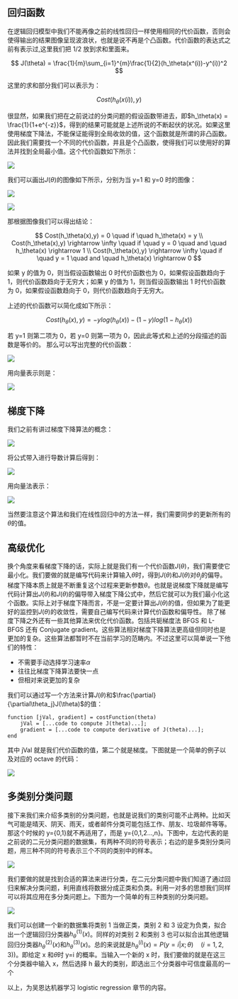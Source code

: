 ## 回归函数

在逻辑回归模型中我们不能再像之前的线性回归一样使用相同的代价函数，否则会使得输出的结果图像呈现波浪状，也就是说不再是个凸函数。代价函数的表达式之前有表示过,这里我们把 1/2 放到求和里面来。

$$
J(\theta) = \frac{1}{m}\sum_{i=1}^{m}\frac{1}{2}(h_\theta(x^(i))-y^(i))^2
$$

这里的求和部分我们可以表示为：

$$
Cost(h_\theta(x(i)),y)
$$

很显然，如果我们把在之前说过的分类问题的假设函数带进去，即$h_\theta(x) = \frac{1}{1+e^{-z}}$，得到的结果可能就是上述所说的不断起伏的状况。如果这里使用梯度下降法，不能保证能得到全局收敛的值，这个函数就是所谓的非凸函数。因此我们需要找一个不同的代价函数，并且是个凸函数，使得我们可以使用好的算法并找到全局最小值。这个代价函数如下所示：

![  ][1]

我们可以画出$J(\theta)$的图像如下所示，分别为当 y=1 和 y=0 时的图像：

![][2]

![][3]

那根据图像我们可以得出结论：

$$
Cost(h_\theta(x),y) = 0 \quad if \quad  h_\theta(x) = y \\ Cost(h_\theta(x),y) \rightarrow \infty \quad if \quad  y = 0 \quad and \quad h_\theta(x) \rightarrow 1 \\ Cost(h_\theta(x),y) \rightarrow \infty \quad if \quad  y = 1 \quad and \quad h_\theta(x) \rightarrow 0
$$

如果 y 的值为 0，则当假设函数输出 0 时代价函数也为 0，如果假设函数趋向于 1，则代价函数趋向于无穷大；如果 y 的值为 1，则当假设函数输出 1 时代价函数为 0，如果假设函数趋向于 0，则代价函数趋向于无穷大。

上述的代价函数可以简化成如下所示：

$$
Cost(h_\theta(x),y) = -ylog(h_\theta(x)) - (1-y)log(1-h_\theta(x))
$$

若 y=1 则第二项为 0，若 y=0 则第一项为 0，因此此等式和上述的分段描述的函数是等价的。
那么可以写出完整的代价函数：

![][4]

用向量表示则是：

![][5]

## 梯度下降

我们之前有讲过梯度下降算法的概念：

![][6]

将公式带入进行导数计算后得到：

![][7]

用向量法表示：

![][8]

当然要注意这个算法和我们在线性回归中的方法一样，我们需要同步的更新所有的$\theta$的值。

## 高级优化

换个角度来看梯度下降的话，实际上就是我们有一个代价函数$J(\theta)$，我们需要使它最小化。我们要做的就是编写代码来计算输入$\theta$时，得到$J(\theta)$和$J(\theta)$对$\theta_j$的偏导。梯度下降本质上就是不断重复这个过程来更新参数$\theta$。也就是说梯度下降就是编写代码计算出$J(\theta)$和$J(\theta)$的偏导带入梯度下降公式中，然后它就可以为我们最小化这个函数。实际上对于梯度下降而言，不是一定要计算出$J(\theta)$的值，但如果为了能更好的监控到$J(\theta)$的收敛性，需要自己编写代码来计算代价函数和偏导性。
除了梯度下降之外还有一些其他算法来优化代价函数。包括共轭梯度法 BFGS 和 L-BFGS 还有 Conjugate gradient。这些算法相对梯度下降算法更高级但同时也是更加的复杂。这些算法都暂时不在当前学习的范畴内。不过这里可以简单说一下他们的特性：

- 不需要手动选择学习速率$\alpha$
- 往往比梯度下降算法要快一点
- 但相对来说更加的复杂

我们可以通过写一个方法来计算$J(\theta)$和$\frac{\partial}{\partial\theta_j}J(\theta)$的值：

    function [jVal, gradient] = costFunction(theta)
        jVal = [...code to compute J(theta)...];
        gradient = [...code to compute derivative of J(theta)...];
    end

其中 jVal 就是我们代价函数的值，第二个就是梯度。下图就是一个简单的例子以及对应的 octave 的代码：

![][9]

## 多类别分类问题

接下来我们来介绍多类别的分类问题，也就是说我们的类别可能不止两种。比如天气可能是晴天、阴天、雨天，或者邮件分类可能包括工作、朋友、垃圾邮件等等。那这个时候的 y={0,1}就不再适用了，而是 y={0,1,2...,n}。下图中，左边代表的是之前说的二元分类问题的数据集，有两种不同的符号表示；右边的是多类别分类问题，用三种不同的符号表示三个不同的类别中的样本。

![][10]

我们要做的就是找到合适的算法来进行分类，在二元分类问题中我们知道了通过回归来解决分类问题，利用直线将数据分成正类和负类。利用一对多的思想我们同样可以将其应用在多分类问题上。下图为一个简单的有三种类别的分类问题。

![][11]

我们可以创建一个新的数据集将类别 1 当做正类，类别 2 和 3 设定为负类，拟合出一个逻辑回归分类器$h^(1)_\theta(x)$。同样的对类别 2 和类别 3 也可以拟合出其他逻辑回归分类器$h^(2)_\theta(x)$和$h^(3)_\theta(x)$。总的来说就是$h^(i)_\theta(x) = P(y=i|x;\theta) \quad (i=1,2,3))$。即给定 x 和$\theta$时 y=i 的概率。当输入一个新的 x 时，我们要做的就是在这三个分类器中输入 x，然后选择 h 最大的类别，即选出三个分类器中可信度最高的一个

以上，为吴恩达机器学习 logistic regression 章节的内容。

[1]: https://leafw-blog-pic.oss-cn-hangzhou.aliyuncs.com/logi1.png
[2]: https://leafw-blog-pic.oss-cn-hangzhou.aliyuncs.com/logi2.png
[3]: https://leafw-blog-pic.oss-cn-hangzhou.aliyuncs.com/logi3.png
[4]: https://leafw-blog-pic.oss-cn-hangzhou.aliyuncs.com/logi4.png
[5]: https://leafw-blog-pic.oss-cn-hangzhou.aliyuncs.com/logi5.png
[6]: https://leafw-blog-pic.oss-cn-hangzhou.aliyuncs.com/logi6.png
[7]: https://leafw-blog-pic.oss-cn-hangzhou.aliyuncs.com/logi7.png
[8]: https://leafw-blog-pic.oss-cn-hangzhou.aliyuncs.com/logi8.png
[9]: https://leafw-blog-pic.oss-cn-hangzhou.aliyuncs.com/logi9.png
[10]: https://leafw-blog-pic.oss-cn-hangzhou.aliyuncs.com/logi10.png
[11]: https://leafw-blog-pic.oss-cn-hangzhou.aliyuncs.com/logi11.png
